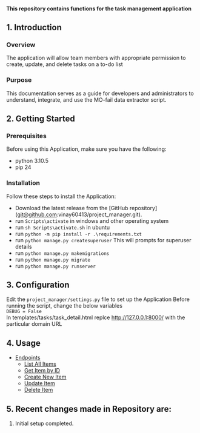 <h4>This repository contains functions for the task management application</h4>

## 1. Introduction
### Overview
The application will allow team members with appropriate permission to create, update, and delete tasks on a to-do list

### Purpose
This documentation serves as a guide for developers and administrators to understand, integrate, and use the MO-fail data extractor script.

## 2. Getting Started
### Prerequisites
Before using this Application, make sure you have the following:
- python 3.10.5
- pip 24

### Installation
Follow these steps to install the Application:
- Download the latest release from the [GitHub repository] (git@github.com:vinay60413/project_manager.git).
- run `Scripts\activate` in windows and other operating system
- run `sh Scripts\activate.sh` in ubuntu
- run `python -m pip install -r .\requirements.txt`
- run `python manage.py createsuperuser` This will prompts for superuser details
- run `python manage.py makemigrations` 
- run `python manage.py migrate` 
- run `python manage.py runserver`


## 3. Configuration

Edit the `project_manager/settings.py` file to set up the Application
Before running the script, change the below variables <br>
`DEBUG = False` <br>
In templates/tasks/task_detail.html replce http://127.0.0.1:8000/ with the particular domain URL

## 4. Usage

- [Endpoints](#endpoints)
  - [List All Items](#list-all-items)
  - [Get Item by ID](#get-item-by-id)
  - [Create New Item](#create-new-item)
  - [Update Item](#update-item)
  - [Delete Item](#delete-item)



## 5. Recent changes made in Repository are: 
<ol>
    <li>Initial setup completed.</li>
</ol>
